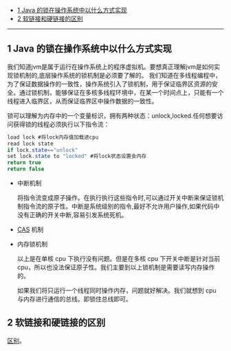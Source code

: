 <!-- IO, 文件管理等。Linux 软连接，
硬链接区别。用户态和内核态。
socket，session等
Java 的锁在操作系统中以什么方式实现 -->

* [1 Java 的锁在操作系统中以什么方式实现](#1-Java-的锁在操作系统中以什么方式实现)
* [2 软链接和硬链接的区别](#2-软链接和硬链接的区别)

-----------------------------

## 1 Java 的锁在操作系统中以什么方式实现

我们知道jvm是属于运行在操作系统上的程序虚拟机。要想真正理解jvm是如何实现锁机制的,底层操作系统的锁机制是必须要了解的。 
我们知道在多线程编程中，为了保证数据操作的一致性，操作系统引入了锁机制，用于保证临界区资源的安全。通过锁机制，能够保证在多核多线程环境中，在某一个时间点上，只能有一个线程进入临界区，从而保证临界区中操作数据的一致性。

锁可以理解为内存中的一个变量标识，拥有两种状态：unlock,locked.任何想要访问获得锁的线程必须执行以下指令流：

```java
load lock #将lock内存值加载进cpu 
read lock state 
if lock.state=="unlock" 
set lock.state to "locked" #将lock状态设置会内存 
return true 
return false 
```

- 中断机制

  将指令流变成原子操作。在执行执行这些指令时,可以通过开关中断来保证锁机制指令流的原子性。中断是系统级别的指令,最好不允许用户操作,如果代码中没有正确的开关中断,容易引发系统死机。

- [CAS](https://github.com/MinheZ/Notes/blob/master/note/Java%E5%B9%B6%E5%8F%91.md#%E6%AF%94%E8%BE%83%E5%B9%B6%E4%BA%A4%E6%8D%A2compare-and-swap-cas) 机制

- 内存锁机制

  以上是在单核 cpu 下执行没有问题。但是在多核 cpu 下开关中断是针对当前cpu，所以也没法保证原子性。我们主要到以上锁机制是需要读写内存操作的。

  如果我们将只运行一个线程同时操作内存，问题就好解决。我们就想到 cpu 与内存进行通信的总线。即锁住总线即可。


## 2 软链接和硬链接的区别

[区别](https://www.jianshu.com/p/dde6a01c4094)。

